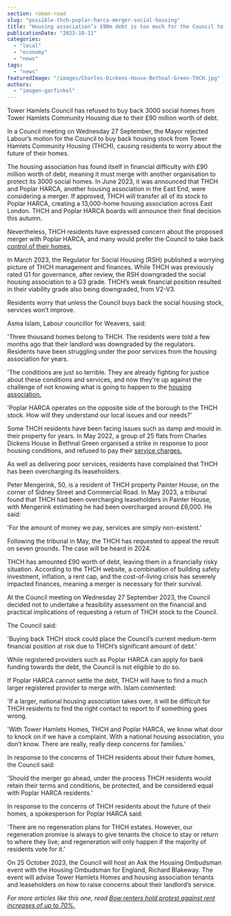 ```yaml
---
section: roman-road
slug: "possible-thch-poplar-harca-merger-social-housing"
title: "Housing association’s £90m debt is too much for the Council to cover"
publicationDate: "2023-10-11"
categories: 
  - "local"
  - "economy"
  - "news"
tags: 
  - "news"
featuredImage: "/images/Charles-Dickens-House-Bethnal-Green-THCH.jpg"
authors: 
  - "imogen-garfinkel"
---
```


Tower Hamlets Council has refused to buy back 3000 social homes from Tower Hamlets Community Housing due to their £90 million worth of debt. 

In a Council meeting on Wednesday 27 September, the Mayor rejected Labour’s motion for the Council to buy back housing stock from Tower Hamlets Community Housing (THCH), causing residents to worry about the future of their homes. 

The housing association has found itself in financial difficulty with £90 million worth of debt, meaning it must merge with another organisation to protect its 3000 social homes. In June 2023, it was announced that THCH and Poplar HARCA, another housing association in the East End, were considering a merger. If approved, THCH will transfer all of its stock to Poplar HARCA, creating a 13,000-home housing association across East London. THCH and Poplar HARCA boards will announce their final decision this autumn. 

Nevertheless, THCH residents have expressed concern about the proposed merger with Poplar HARCA, and many would prefer the Council to take back [control of their homes.](https://www.mylondon.news/news/east-london-news/council-no-power-take-over-27805053)

In March 2023, the Regulator for Social Housing (RSH) published a worrying picture of THCH management and finances. While THCH was previously rated G1 for governance, after review, the RSH downgraded the social housing association to a G3 grade. THCH’s weak financial position resulted in their viability grade also being downgraded, from V2-V3. 

Residents worry that unless the Council buys back the social housing stock, services won’t improve.

Asma Islam, Labour councillor for Weavers, said:

'Three thousand homes belong to THCH. The residents were told a few months ago that their landlord was downgraded by the regulators. Residents have been struggling under the poor services from the housing association for years.

'The conditions are just so terrible. They are already fighting for justice about these conditions and services, and now they're up against the challenge of not knowing what is going to happen to the [housing association.](https://romanroadlondon.com/clare-house-evacuation-bow-memories/)

'Poplar HARCA operates on the opposite side of the borough to the THCH stock. How will they understand our local issues and our needs?'

Some THCH residents have been facing issues such as damp and mould in their property for years. In May 2022, a group of 25 flats from Charles Dickens House in Bethnal Green organised a strike in response to poor housing conditions, and refused to pay their [service charges.](https://www.bigissue.com/news/activism/social-housing-tenants-east-london-mushrooms-on-walls-refusing-to-pay-service-charge/)

As well as delivering poor services, residents have complained that THCH has been overcharging its leaseholders.

Peter Mengerink, 50, is a resident of THCH property Painter House, on the corner of Sidney Street and Commercial Road. In May 2023, a tribunal found that THCH had been overcharging leaseholders in Painter House, with Mengerink estimating he had been overcharged around £6,000. He said:

'For the amount of money we pay, services are simply non-existent.'

Following the tribunal in May, the THCH has requested to appeal the result on seven grounds. The case will be heard in 2024.

THCH has amounted £90 worth of debt, leaving them in a financially risky situation. According to the THCH website, a combination of building safety investment, inflation, a rent cap, and the cost-of-living crisis has severely impacted finances, meaning a merger is necessary for their survival. 

At the Council meeting on Wednesday 27 September 2023, the Council decided not to undertake a feasibility assessment on the financial and practical implications of requesting a return of THCH stock to the Council.

The Council said:

'Buying back THCH stock could place the Council’s current medium-term financial position at risk due to THCH’s significant amount of debt.'

While registered providers such as Poplar HARCA can apply for bank funding towards the debt, the Council is not eligible to do so. 

If Poplar HARCA cannot settle the debt, THCH will have to find a much larger registered provider to merge with. Islam commented:

'If a larger, national housing association takes over, it will be difficult for THCH residents to find the right contact to report to if something goes wrong.

'With Tower Hamlets Homes, THCH and Poplar HARCA, we know what door to knock on if we have a complaint. With a national housing association, you don’t know. There are really, really deep concerns for families.'

In response to the concerns of THCH residents about their future homes, the Council said: 

'Should the merger go ahead, under the process THCH residents would retain their terms and conditions, be protected, and be considered equal with Poplar HARCA residents.'

In response to the concerns of THCH residents about the future of their homes, a spokesperson for Poplar HARCA said:

'There are no regeneration plans for THCH estates. However, our regeneration promise is always to give tenants the choice to stay or return to where they live; and regeneration will only happen if the majority of residents vote for it.’

On 25 October 2023, the Council will host an Ask the Housing Ombudsman event with the Housing Ombudsman for England, Richard Blakeway. The event will advise Tower Hamlets Homes and housing association tenants and leaseholders on how to raise concerns about their landlord’s service.

_For more articles like this one, read [Bow renters hold protest against rent increases of up to 70%.](https://romanroadlondon.com/tower-hamlets-london-renters-union-protest-rent-increases-bow-december-2022/)_ 


